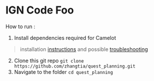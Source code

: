 # IGN Code Foo

How to run :
1) Install dependencies required for Camelot
> installation [instructions](https://camelot-py.readthedocs.io/en/master/user/install-deps.html) and possible [troubleshooting](https://stackoverflow.com/questions/25695934/ghostscript-not-writable)
2) Clone this git repo
`git clone https://github.com/zhangtia/quest_planning.git`
3) Navigate to the folder
`cd quest_planning`

